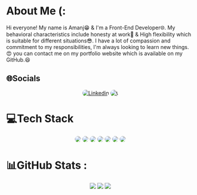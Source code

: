 # About Me (:

Hi everyone! My name is Amanj😁 & I'm a Front-End Developer🌐. My behavioral characteristics include honesty at work💪 & High flexibility which is suitable for different situations😎. I have a lot of compassion and commitment to my responsibilities, I'm always looking to learn new things.😍
you can contact me on my portfolio website which is available on my GitHub.😆

## 🌐Socials

<p align="center"> 
<a href="https://instagram.com/Am.js__"><img src="https://img.shields.io/badge/| Instagram-D300C5?style=for-the-badge&logo=Instagram&logoColor=white" alt="Linkedin"  style=" border-radius:10px" /></a>
<a href="https://@gmail.com/"><img src="https://img.shields.io/badge/-📞| phone-g?style=for-the-badge&logoColor=white" alt="📞" style=" border-radius:10px" /></a>
</p>

# 💻Tech Stack

<div align="center">
 <img src="https://img.shields.io/badge/html5-%23E34F26.svg?style=for-the-badge&logo=html5&logoColor=white" style=" border-radius:10px"  />
 <img src="https://img.shields.io/badge/css3-%231572B6.svg?style=for-the-badge&logo=css3&logoColor=white" style=" border-radius:10px"  />
 <img src="https://img.shields.io/badge/javascript-%23323330.svg?style=for-the-badge&logo=javascript&logoColor=%23F7DF1E" style=" border-radius:10px"  />
 <img src="https://img.shields.io/badge/GIT-E44C30?style=for-the-badge&logo=git&logoColor=white" style=" border-radius:10px" />
 <img src="https://img.shields.io/badge/react-%2320232a.svg?style=for-the-badge&logo=react&logoColor=%2361DAFB"  style=" border-radius:10px" />
 <img src="https://img.shields.io/badge/NPM-%23000000.svg?style=for-the-badge&logo=npm&logoColor=white" style=" border-radius:10px" />
 <img src="https://img.shields.io/badge/bootstrap-%23563D7C.svg?style=for-the-badge&logo=bootstrap&logoColor=white" style=" border-radius:10px"  />
</div>

# 📊GitHub Stats :

 <div align="center">
 <img src="https://github-readme-stats.vercel.app/api?username=amanjmoezi&theme=tokyonight&hide_border=true&include_all_commits=false&count_private=false" />
 <img src="https://github-profile-summary-cards.vercel.app/api/cards/profile-details?username=amanjmoezi&theme=tokyonight" />
 <img src="https://github-profile-trophy.vercel.app/?username=amanjmoezi&theme=tokyonight" />
</div>
